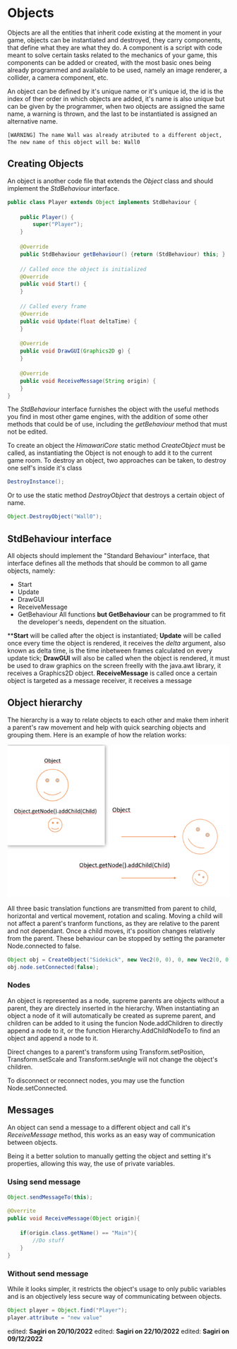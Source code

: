 # Objects

Objects are all the entities that inherit code existing at the moment in your game, objects can be instantiated and destroyed, they carry components, that define what they are what they do. A component is a script with code meant to solve certain tasks related to the mechanics of your game, this components can be added or created, with the most basic ones being already programmed and available to be used, namely an image renderer, a collider, a camera component, etc.

An object can be defined by it's unique name or it's unique id, the id is the index of ther order in which objects are added, it's name is also unique but can be given by the programmer, when two objects are assigned the same name, a warning is thrown, and the last to be instantiated is assigned an alternative name.

```
[WARNING] The name Wall was already atributed to a different object, The new name of this object will be: Wall0
```

## Creating Objects

An object is another code file that extends the _Object_ class and should implement the _StdBehaviour_ interface. 
```java
public class Player extends Object implements StdBehaviour {

    public Player() {
        super("Player");
    }
    
    @Override
    public StdBehaviour getBehaviour() {return (StdBehaviour) this; }

    // Called once the object is initialized
    @Override
    public void Start() {
    }

    // Called every frame
    @Override
    public void Update(float deltaTime) {
    }

    @Override
    public void DrawGUI(Graphics2D g) {
    }

    @Override
    public void ReceiveMessage(String origin) {
    }
}
```

The _StdBehaviour_ interface furnishes the object with the useful methods you find in most other game engines, with the addition of some other methods that could be of use, including the _getBehaviour_ method that must not be edited.

To create an object the _HimawariCore_ static method _CreateObject_ must be called, as instantiating the Object is not enough to add it to the current game room.
To destroy an object, two approaches can be taken, to destroy one self's inside it's class
```java
DestroyInstance();
```
Or to use the static method _DestroyObject_ that destroys a certain object of name.
```java
Object.DestroyObject("Wall0");
```

## StdBehaviour interface
All objects should implement the "Standard Behaviour" interface, that interface defines all the methods that should be common to all game objects, namely: 
* Start
* Update
* DrawGUI
* ReceiveMessage
* GetBehaviour
All functions **but GetBehaviour** can be programmed to fit the developer's needs, dependent on the situation.

****Start** will be called after the object is instantiated;
**Update** will be called once every time the object is rendered, it receives the _delta_ argument, also known as delta time, is the time inbetween frames calculated on every update tick;
**DrawGUI** will also be called when the object is rendered, it must be used to draw graphics on the screen freelly with the java.awt library, it receives a Graphics2D object.
**ReceiveMessage** is called once a certain object is targeted as a message receiver, it receives a message

## Object hierarchy

The hierarchy is a way to relate objects to each other and make them inherit a parent's raw movement and help with quick searching objects and grouping them.
Here is an example of how the relation works:

![image](images/childs.png)

All three basic translation functions are transmitted from parent to child, horizontal and vertical movement, rotation and scaling.
Moving a child will not affect a parent's tranform functions, as they are relative to the parent and not dependant. Once a child moves, it's position changes relatively from the parent. These behaviour can be stopped by setting the parameter Node.connected to false.

```java
Object obj = CreateObject("Sidekick", new Vec2(0, 0), 0, new Vec2(0, 0));
obj.node.setConnected(false);
```

### Nodes
An object is represented as a node, supreme parents are objects without a parent, they are directely inserted in the hierarchy. When instantiating an object a node of it will automatically be created as supreme parent, and children can be added to it using the funcion Node.addChildren to directly append a node to it, or the function Hierarchy.AddChildNodeTo to find an object and append a node to it.

Direct changes to a parent's transform using Transform.setPosition, Transform.setScale and Transform.setAngle will not change the object's children.

To disconnect or reconnect nodes, you may use the function Node.setConnected.

## Messages
An object can send a message to a different object and call it's _ReceiveMessage_ method, this works as an easy way of communication between objects.

Being it a better solution to manually getting the object and setting it's properties, allowing this way, the use of private variables.

### Using send message
```java
Object.sendMessageTo(this);
```

```java
@Overrite
public void ReceiveMessage(Object origin){

	if(origin.class.getName() == "Main"){
		//Do stuff
	}
}
```

### Without send message
While it looks simpler, it restricts the object's usage to only public variables and is an objectively less secure way of communicating between objects.
```java
Object player = Object.find("Player");
player.attribute = "new value"
```

edited: **Sagiri on 20/10/2022**
edited: **Sagiri on 22/10/2022**
edited: **Sagiri on 09/12/2022**